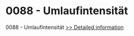 # 0088 - Umlaufintensität
0088 - Umlaufintensität
[>> Detailed information](https://secure.shareit.com/shareit/product.html?productid=300912520&affiliateid=200057808)